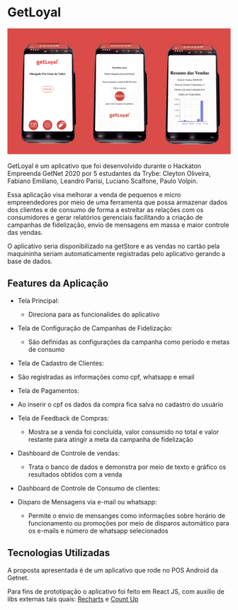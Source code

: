 # GetLoyal

<img src="./getloyal.png">

GetLoyal é um aplicativo que foi desenvolvido durante o Hackaton Empreenda GetNet 2020 por 5 estudantes
da Trybe: Cleyton Oliveira, Fabiano Emiliano, Leandro Parisi, Luciano Scalfone, Paulo Volpin.


Essa aplicação visa melhorar a venda de pequenos e micro empreendedores por meio de uma ferramenta que 
possa armazenar dados dos clientes e de consumo de forma a estreitar as relações com os consumidores e
gerar relatórios gerenciais facilitando a criação de campanhas de fidelização, envio de mensagens em massa
e maior controle das vendas.

O aplicativo seria disponibilizado na getStore e as vendas no cartão pela maquininha seriam automaticamente
registradas pelo aplicativo gerando a base de dados.

## Features da Aplicação

- Tela Principal:
  - Direciona para as funcionalides do aplicativo
- Tela de Configuração de Campanhas de Fidelização:
  - São definidas as configurações da campanha como período e metas de consumo
- Tela de Cadastro de Clientes:
 - São registradas as informações como cpf, whatsapp e email
- Tela de Pagamentos:
 - Ao inserir o cpf os dados da compra fica salva no cadastro do usuário
- Tela de Feedback de Compras:
  - Mostra se a venda foi concluída, valor consumido no total e valor restante para atingir a meta da campanha de fidelização
- Dashboard de Controle de vendas:
  - Trata o banco de dados e demonstra por meio de texto e gráfico os resultados obtidos com a venda
- Dashboard de Controle de Consumo de clientes:

- Disparo de Mensagens via e-mail ou whatsapp:
  - Permite o envio de mensanges como informações sobre horário de funcionamento ou promoções por meio de disparos automático para os e-mails e número de whatsapp selecionados


## Tecnologias Utilizadas

A proposta apresentada é de um aplicativo que rode no POS Android da Getnet.

Para fins de prototipação o aplicativo foi feito em React JS, com auxílio de libs externas tais quais: [Recharts](https://recharts.org/en-US/) e [Count Up](https://www.npmjs.com/package/react-countup)
